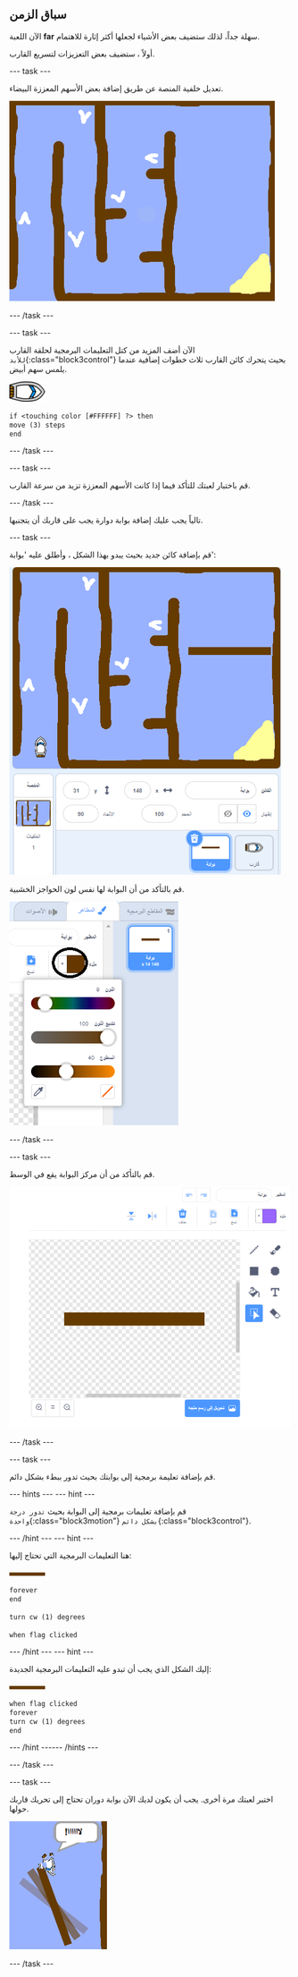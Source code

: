 ## سباق الزمن

الآن اللعبة **far** سهلة جداً، لذلك ستضيف بعض الأشياء لجعلها أكثر إثارة للاهتمام.

أولاً ، ستضيف بعض التعزيزات لتسريع القارب.

--- task ---

تعديل خلفية المنصة عن طريق إضافة بعض الأسهم المعززة البيضاء.

![لقطة الشاشة](images/boat-boost.png)

--- /task ---

--- task ---

الآن أضف المزيد من كتل التعليمات البرمجية لحلقة القارب `للأبد`{:class="block3control"} بحيث يتحرك كائن القارب ثلاث خطوات إضافية عندما يلمس سهم أبيض.

![كائن القارب](images/boat_resize.png)

```blocks3
if <touching color [#FFFFFF] ?> then
move (3) steps
end
```

--- /task ---

--- task ---

قم باختبار لعبتك للتأكد فيما إذا كانت الأسهم المعززة تزيد من سرعة القارب.

--- /task ---

تالياً يجب عليك إضافة بوابة دوارة يجب على قاربك أن يتجنبها.

--- task ---

قم بإضافة كائن جديد بحيث يبدو بهذا الشكل ، وأطلق عليه 'بوابة':

![لقطة الشاشة](images/boat-gate.png)

قم بالتأكد من أن البوابة لها نفس لون الحواجز الخشبية.

![لقطة الشاشة](images/brown-hsv.png)

--- /task ---

--- task ---

قم بالتأكد من أن مركز البوابة يقع في الوسط.

![لقطة الشاشة](images/boat-center.png)

--- /task ---

--- task ---

قم بإضافة تعليمة برمجية إلى بوابتك بحيث تدور ببطء بشكل دائم.

--- hints ---
 --- hint ---

قم بإضافة تعليمات برمجية إلى البوابة بحيث `تدور درجة واحدة`{:class="block3motion"} `بشكل دائم`{:class="block3control"}.

--- /hint --- --- hint ---

هنا التعليمات البرمجية التي تحتاج إليها:

![بوابة](images/gate.png)

```blocks3
forever
end

turn cw (1) degrees

when flag clicked
```

--- /hint --- --- hint ---

إليك الشكل الذي يجب أن تبدو عليه التعليمات البرمجية الجديدة:

![بوابة](images/gate.png)

```blocks3
when flag clicked
forever
turn cw (1) degrees
end
```

--- /hint ------ /hints ---

--- /task ---

--- task ---

اختبر لعبتك مرة أخرى. يجب أن يكون لديك الآن بوابة دوران تحتاج إلى تحريك قاربك حولها.

![لقطة الشاشة](images/boat-gate-test.png)

--- /task ---